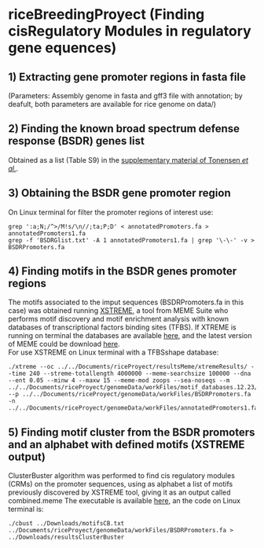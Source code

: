 # riceBreedingProyect (Finding cisRegulatory Modules in regulatory gene equences)
## 1) Extracting gene promoter regions in fasta file
(Parameters: Assembly genome in fasta and gff3 file with annotation; by deafult, both parameters are available for rice genome on data/)

## 2) Finding the known broad spectrum defense response (BSDR) genes list
Obtained as a list (Table S9) in the [supplementary material of Tonensen *et al.*](https://www.ncbi.nlm.nih.gov/pmc/articles/PMC6367480/). 
## 3) Obtaining the BSDR gene promoter region 
On Linux terminal for filter the promoter regions of interest use:
```
grep ':a;N;/^>/M!s/\n//;ta;P;D' < annotatedPromoters.fa > annotatedPromoters1.fa
grep -f 'BSDRGlist.txt' -A 1 annotatedPromoters1.fa | grep '\-\-' -v > BSDRPromoters.fa
```
## 4) Finding motifs in the BSDR genes promoter regions
The motifs associated to the imput sequences (BSDRPromoters.fa in this case) was obtained running [XSTREME](https://meme-suite.org/meme/tools/xstreme), a tool from MEME Suite who performs motif discovery and motif enrichment analysis with known databases of transcriptional factors binding sites (TFBS). If XTREME is running on terminal the databases are available [here](https://meme-suite.org/meme/db/motifs), and the latest version of MEME could be download [here](https://meme-suite.org/meme/doc/download.html).  
For use XSTREME on Linux terminal with a TFBSshape database:
```
./xtreme --oc ../../Documents/riceProyect/resultsMeme/xtremeResults/ --time 240 --streme-totallength 4000000 --meme-searchsize 100000 --dna --ent 0.05 --minw 4 --maxw 15 --meme-mod zoops --sea-noseqs --m ../../Documents/riceProyect/genomeData/workFiles/motif_databases.12.23/motif_databases/TFBSshape/TFBSshape_JASPAR.meme --p ../../Documents/riceProyect/genomeData/workFiles/BSDRPromoters.fa -n ../../Documents/riceProyect/genomeData/workFiles/annotatedPromoters1.fa 
```
## 5) Finding motif cluster from the BSDR promoters and an alphabet with defined motifs (XSTREME output)
ClusterBuster algorithm was performed to find cis regulatory modules (CRMs) on the promoter sequences, using as alphabet a list of motifs previously discovered by XSTREME tool, giving it as an output called combined.meme 
The executable is available [here](https://zlab.umassmed.edu/bu/cluster-buster/download.html), an the code on Linux terminal is:
```
./cbust ../Downloads/motifsCB.txt ../Documents/riceProyect/genomeData/workFiles/BSDRPromoters.fa > ../Downloads/resultsClusterBuster
```
